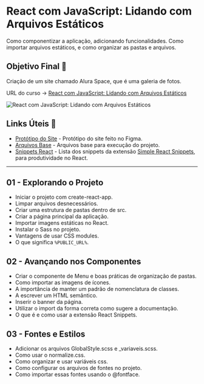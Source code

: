 # React com JavaScript: Lidando com Arquivos Estáticos

Como componentizar a aplicação, adicionando funcionalidades. Como importar arquivos estáticos, e como organizar as pastas e arquivos.

## Objetivo Final &#x1F3AF;

Criação de um site chamado Alura Space, que é uma galeria de fotos.

URL do curso -> [React com JavaScript: Lidando com Arquivos Estáticos](https://cursos.alura.com.br/course/react-javascript-arquivos-estaticos)

![React com JavaScript: Lidando com Arquivos Estáticos](https://www.alura.com.br/assets/api/share/curso-react-javascript-arquivos-estaticos.png)

## Links Úteis &#x1F517;
* [Protótipo do Site](https://www.figma.com/file/Y1W8HJHKqlUdDFeWi8e4cz/Alura-Space-%7C-React%3A-arquivos-est%C3%A1ticos?node-id=89%3A4) - Protótipo do site feito no Figma.
* [Arquivos Base](https://github.com/alura-cursos/teste-tecnico-alura-space/archive/refs/heads/main.zip) - Arquivos base para execução do projeto.
* [Snippets React](https://github.com/burkeholland/simple-react-snippets) - Lista dos snippets da extensão [Simple React Snippets](https://marketplace.visualstudio.com/items?itemName=burkeholland.simple-react-snippets), para produtividade no React.

***

## 01 - Explorando o Projeto
* Iniciar o projeto com create-react-app.
* Limpar arquivos desnecessários.
* Criar uma estrutura de pastas dentro de src.
* Criar a página principal da aplicação.
* Importar imagens estáticas no React.
* Instalar o Sass no projeto.
* Vantagens de usar CSS modules.
* O que significa `%PUBLIC_URL%`.

## 02 - Avançando nos Componentes
* Criar o componente de Menu e boas práticas de organização de pastas.
* Como importar as imagens de ícones.
* A importância de manter um padrão de nomenclatura de classes.
* A escrever um HTML semântico.
* Inserir o banner da página.
* Utilizar o import da forma correta como sugere a documentação.
* O que é e como usar a extensão React Snippets.

## 03 - Fontes e Estilos
* Adicionar os arquivos GlobalStyle.scss e _variaveis.scss.
* Como usar o normalize.css.
* Como organizar e usar variáveis css.
* Como configurar os arquivos de fontes no projeto.
* Como importar essas fontes usando o @fontface.